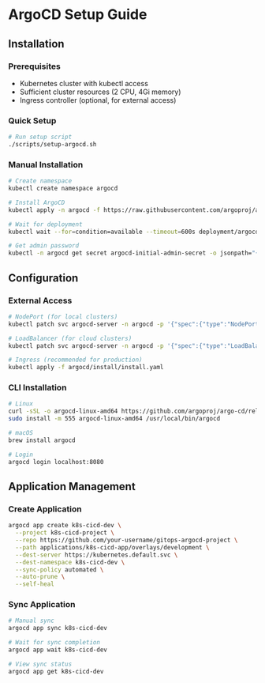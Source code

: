# ArgoCD Setup Guide

## Installation

### Prerequisites
- Kubernetes cluster with kubectl access
- Sufficient cluster resources (2 CPU, 4Gi memory)
- Ingress controller (optional, for external access)

### Quick Setup
```bash
# Run setup script
./scripts/setup-argocd.sh
```

### Manual Installation
```bash
# Create namespace
kubectl create namespace argocd

# Install ArgoCD
kubectl apply -n argocd -f https://raw.githubusercontent.com/argoproj/argo-cd/stable/manifests/install.yaml

# Wait for deployment
kubectl wait --for=condition=available --timeout=600s deployment/argocd-server -n argocd

# Get admin password
kubectl -n argocd get secret argocd-initial-admin-secret -o jsonpath="{.data.password}" | base64 -d
```

## Configuration

### External Access
```bash
# NodePort (for local clusters)
kubectl patch svc argocd-server -n argocd -p '{"spec":{"type":"NodePort"}}'

# LoadBalancer (for cloud clusters)
kubectl patch svc argocd-server -n argocd -p '{"spec":{"type":"LoadBalancer"}}'

# Ingress (recommended for production)
kubectl apply -f argocd/install/install.yaml
```

### CLI Installation
```bash
# Linux
curl -sSL -o argocd-linux-amd64 https://github.com/argoproj/argo-cd/releases/latest/download/argocd-linux-amd64
sudo install -m 555 argocd-linux-amd64 /usr/local/bin/argocd

# macOS
brew install argocd

# Login
argocd login localhost:8080
```

## Application Management

### Create Application
```bash
argocd app create k8s-cicd-dev \
  --project k8s-cicd-project \
  --repo https://github.com/your-username/gitops-argocd-project \
  --path applications/k8s-cicd-app/overlays/development \
  --dest-server https://kubernetes.default.svc \
  --dest-namespace k8s-cicd-dev \
  --sync-policy automated \
  --auto-prune \
  --self-heal
```

### Sync Application
```bash
# Manual sync
argocd app sync k8s-cicd-dev

# Wait for sync completion
argocd app wait k8s-cicd-dev

# View sync status
argocd app get k8s-cicd-dev
```
